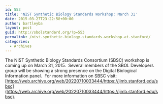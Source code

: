 ```yaml
---
id: 553
title: 'NIST Synthetic Biology Standards Workshop: March 31'
date: 2015-03-27T23:22:58+00:00
author: bartleyba
layout: post
guid: http://sbolstandard.org/?p=553
permalink: /nist-synthetic-biology-standards-workshop-at-stanford/
categories:
  - Archives
---
```

The NIST Synthetic Biology Standards Consortium (SBSC) workshop is coming up on March 31, 2015.  Several members of the SBOL Developers group will be showing a strong presence on the Digital Biological Information panel.  For more information on SBSC visit:
[https://web.archive.org/web/20220710033444/https://jimb.stanford.edu/sbsc](https://web.archive.org/web/20220710033444/https://jimb.stanford.edu/sbsc).

